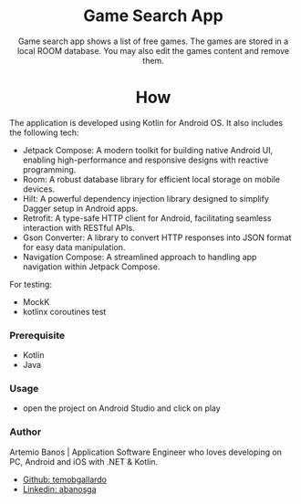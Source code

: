 <h1 align="center">Game Search App</h1>

<p align="center">
  Game search app shows a list of free games. The games are stored in a local ROOM database. You may also edit the games content and remove them.
</p>

<h1 align="center">How</h1>
The application is developed using Kotlin for Android OS. It also includes the following tech:

- Jetpack Compose: A modern toolkit for building native Android UI, enabling high-performance and responsive designs with reactive programming.
- Room: A robust database library for efficient local storage on mobile devices.
- Hilt: A powerful dependency injection library designed to simplify Dagger setup in Android apps.
- Retrofit: A type-safe HTTP client for Android, facilitating seamless interaction with RESTful APIs.
- Gson Converter: A library to convert HTTP responses into JSON format for easy data manipulation.
- Navigation Compose: A streamlined approach to handling app navigation within Jetpack Compose.

For testing:
- MockK
- kotlinx coroutines test 

### Prerequisite
- Kotlin
- Java

### Usage
- open the project on Android Studio and click on play 

### Author
Artemio Banos | Application Software Engineer who loves developing on PC, Android and iOS with .NET & Kotlin.
-  [Github: temobgallardo](https://github.com/temobgallardo/) 
-  [Linkedin: abanosga](https://www.linkedin.com/in/abanosga/)

<br/>  
